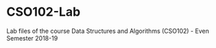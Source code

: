 # CSO102-Lab
Lab files of the course Data Structures and Algorithms (CSO102) - Even Semester 2018-19
